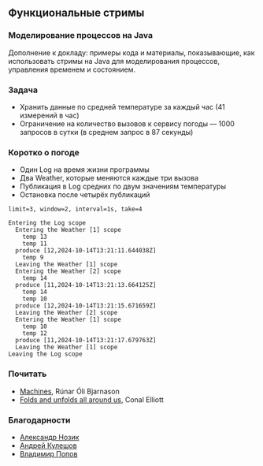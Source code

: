 ## Функциональные стримы

### Моделирование процессов на Java
Дополнение к докладу: примеры кода и материалы, показывающие, как использовать стримы на Java для моделирования процессов, управления временем и состоянием.

### Задача
* Хранить данные по средней температуре за каждый час (41 измерений в час)
* Ограничение на количество вызовов к сервису погоды — 1000 запросов в сутки (в среднем запрос в 87 секунды)


### Коротко о погоде
* Один Log на время жизни программы
* Два Weather, которые меняются каждые три вызова
* Публикация в Log средних по двум значениям температуры
* Остановка после четырёх публикаций

```
limit=3, window=2, interval=1s, take=4

Entering the Log scope
  Entering the Weather [1] scope
    temp 13
    temp 11
  produce [12,2024-10-14T13:21:11.644038Z]
    temp 9
  Leaving the Weather [1] scope
  Entering the Weather [2] scope
    temp 14
  produce [11,2024-10-14T13:21:13.664125Z]
    temp 14
    temp 10
  produce [12,2024-10-14T13:21:15.671659Z]
  Leaving the Weather [2] scope
  Entering the Weather [1] scope
    temp 10
    temp 12
  produce [11,2024-10-14T13:21:17.679763Z]
  Leaving the Weather [1] scope
Leaving the Log scope
```

### Почитать
* [Machines](https://www.dropbox.com/scl/fi/uleqqg81r41iz74ifj79h/Machines.pdf), Rúnar Óli Bjarnason
* [Folds and unfolds all around us](http://conal.net/talks/folds-and-unfolds.pdf), Conal Elliott

### Благодарности
* [Александр Нозик](https://jokerconf.com/persons/c40622f2dc3a44169290f05771792410/)
* [Андрей Кулешов](https://jokerconf.com/persons/7516f53351294c259e57faf8a41d4c6a/)
* [Владимир Попов](https://jokerconf.com/archive/2021/persons/2krs7jv9njfoh4bf0lmi5p/)
